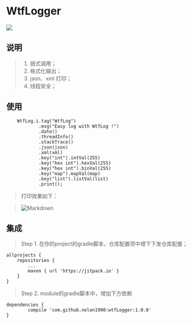 # WtfLogger

[![](https://jitpack.io/v/nelon1990/WtfLogger.svg)](https://jitpack.io/#nelon1990/WtfLogger)

## 说明
>1. 链式调用；
>2. 格式化输出；
>3. json、xml 打印；
>4. 线程安全；

## 使用
        WtfLog.i.tag("WtfLog")
                .msg("Easy log with WtfLog !")
                .date()
                .threadInfo()
                .stackTrace()
                .json(json)
                .xml(xml)
                .key("int").intVal(255)
                .key("hex int").hexVal(255)
                .key("hex int").binVal(255)
                .key("map").mapVal(map)
                .key("list").listVal(list)
                .print();

>打印效果如下：

>![Markdown](http://p1.bqimg.com/586440/71bcce54671e830e.png)

    

## 集成
>Step 1. 在你的project的gradle脚本，仓库配置项中增下下发仓库配置；

	allprojects {
		repositories {
			...
			maven { url 'https://jitpack.io' }
		}
	}


>Step 2. module的gradle脚本中，增加下方依赖

	dependencies {
	        compile 'com.github.nelon1990:wtfLogger:1.0.0'
	}